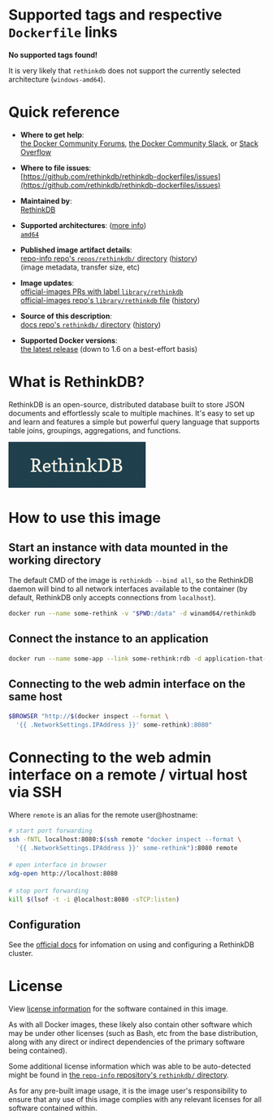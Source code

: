 <!--

********************************************************************************

WARNING:

    DO NOT EDIT "rethinkdb/README.md"

    IT IS AUTO-GENERATED

    (from the other files in "rethinkdb/" combined with a set of templates)

********************************************************************************

-->

# Supported tags and respective `Dockerfile` links

**No supported tags found!**

It is very likely that `rethinkdb` does not support the currently selected architecture (`windows-amd64`).

# Quick reference

-	**Where to get help**:  
	[the Docker Community Forums](https://forums.docker.com/), [the Docker Community Slack](https://blog.docker.com/2016/11/introducing-docker-community-directory-docker-community-slack/), or [Stack Overflow](https://stackoverflow.com/search?tab=newest&q=docker)

-	**Where to file issues**:  
	[https://github.com/rethinkdb/rethinkdb-dockerfiles/issues](https://github.com/rethinkdb/rethinkdb-dockerfiles/issues)

-	**Maintained by**:  
	[RethinkDB](https://github.com/rethinkdb/rethinkdb-dockerfiles)

-	**Supported architectures**: ([more info](https://github.com/docker-library/official-images#architectures-other-than-amd64))  
	[`amd64`](https://hub.docker.com/r/amd64/rethinkdb/)

-	**Published image artifact details**:  
	[repo-info repo's `repos/rethinkdb/` directory](https://github.com/docker-library/repo-info/blob/master/repos/rethinkdb) ([history](https://github.com/docker-library/repo-info/commits/master/repos/rethinkdb))  
	(image metadata, transfer size, etc)

-	**Image updates**:  
	[official-images PRs with label `library/rethinkdb`](https://github.com/docker-library/official-images/pulls?q=label%3Alibrary%2Frethinkdb)  
	[official-images repo's `library/rethinkdb` file](https://github.com/docker-library/official-images/blob/master/library/rethinkdb) ([history](https://github.com/docker-library/official-images/commits/master/library/rethinkdb))

-	**Source of this description**:  
	[docs repo's `rethinkdb/` directory](https://github.com/docker-library/docs/tree/master/rethinkdb) ([history](https://github.com/docker-library/docs/commits/master/rethinkdb))

-	**Supported Docker versions**:  
	[the latest release](https://github.com/docker/docker-ce/releases/latest) (down to 1.6 on a best-effort basis)

# What is RethinkDB?

RethinkDB is an open-source, distributed database built to store JSON documents and effortlessly scale to multiple machines. It's easy to set up and learn and features a simple but powerful query language that supports table joins, groupings, aggregations, and functions.

![logo](https://raw.githubusercontent.com/docker-library/docs/af9f91fe186f3ea3afee511d0a53b50088fdc381/rethinkdb/logo.png)

# How to use this image

## Start an instance with data mounted in the working directory

The default CMD of the image is `rethinkdb --bind all`, so the RethinkDB daemon will bind to all network interfaces available to the container (by default, RethinkDB only accepts connections from `localhost`).

```bash
docker run --name some-rethink -v "$PWD:/data" -d winamd64/rethinkdb
```

## Connect the instance to an application

```bash
docker run --name some-app --link some-rethink:rdb -d application-that-uses-rdb
```

## Connecting to the web admin interface on the same host

```bash
$BROWSER "http://$(docker inspect --format \
  '{{ .NetworkSettings.IPAddress }}' some-rethink):8080"
```

# Connecting to the web admin interface on a remote / virtual host via SSH

Where `remote` is an alias for the remote user@hostname:

```bash
# start port forwarding
ssh -fNTL localhost:8080:$(ssh remote "docker inspect --format \
  '{{ .NetworkSettings.IPAddress }}' some-rethink"):8080 remote

# open interface in browser
xdg-open http://localhost:8080

# stop port forwarding
kill $(lsof -t -i @localhost:8080 -sTCP:listen)
```

## Configuration

See the [official docs](http://www.rethinkdb.com/docs/) for infomation on using and configuring a RethinkDB cluster.

# License

View [license information](http://www.gnu.org/licenses/agpl-3.0.html) for the software contained in this image.

As with all Docker images, these likely also contain other software which may be under other licenses (such as Bash, etc from the base distribution, along with any direct or indirect dependencies of the primary software being contained).

Some additional license information which was able to be auto-detected might be found in [the `repo-info` repository's `rethinkdb/` directory](https://github.com/docker-library/repo-info/tree/master/repos/rethinkdb).

As for any pre-built image usage, it is the image user's responsibility to ensure that any use of this image complies with any relevant licenses for all software contained within.
